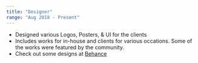 ```yaml
---
title: "Designer"
range: "Aug 2018 - Present"
---
```


- Designed various Logos, Posters, & UI for the clients
- Includes works for in-house and clients for various occations. Some of the works were featured by the community.
- Check out some designs at [Behance](https://www.behance.net/abhijithvijayan)
